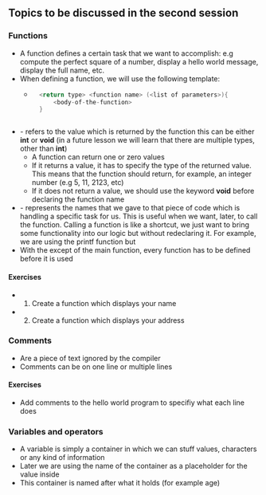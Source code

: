 ## Topics to be discussed in the second session

### Functions
- A function defines a certain task that we want to accomplish: e.g compute the perfect square of a number, display a hello world message, display the full name, etc.
- When defining a function, we will use the following template:
    - ```c
        <return type> <function name> (<list of parameters>){
            <body-of-the-function>
        }
    ```
- __<return type>__  - refers to the value which is returned by the function this can be either **int** or **void** (in a future lesson we will learn that there are multiple types, other than **int**) 
    - A function can return one or zero values
    - If it returns a value, it has to  specify the type of the returned value. This means that the function should return, for example, an integer number (e.g 5, 11, 2123, etc)
    - If it does not return a value, we should use the keyword **void** before declaring the function name
- __<function name>__ - represents the names that we gave to that piece of code which is handling a specific task for us. This is useful when we want, later, to call the function. Calling a function is like a shortcut, we just want to bring some functionality into our logic but without redeclaring it. For example, we are using the printf function but
- With the except of the main function, every function has to be defined before it is used


#### Exercises
- 1. Create a function which displays  your name
- 2. Create a function which displays your address

### Comments
- Are a piece of text ignored by the compiler
- Comments can be on one line or multiple lines

#### Exercises
- Add comments to the hello world program to specifiy what each line does

###  Variables and operators
- A variable is simply a container in which we can stuff values, characters or any kind of information
- Later we are using the name of the container as a placeholder for the value inside
- This container is named after what it holds (for example age)

